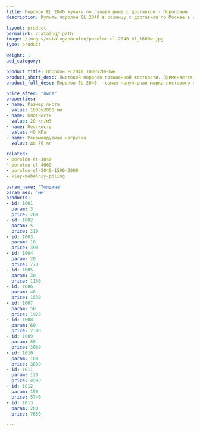 ```yaml
---
title: Поролон EL 2040 купить по лучшей цене с доставкой - Поролоныч
description: Купить поролон EL 2040 в розницу с доставкой по Москве в интернет-магазине Поролоныча.

layout: product
permalink: /catalog/:path
image: /images/catalog/porolon/porolon-el-2040-01_1600w.jpg
type: product

weight: 1
add_category: 

product_title: Поролон EL2040 1000х2000мм
product_short_desc: Листовой поролон повышенной жесткости. Применяется в качестве наполнителя для мягкой мебели.
product_full_desc: Поролон EL 2040 - самая популярная марка листового поролона повышенной жесткости. Благодаря оптимальному сочетанию практичности, удобства использования и стоимости, широко применяется в самых различных отраслях.

price_after: "лист"
properties:
- name: Размер листа
  value: 1000х2000 мм
- name: Плотность
  value: 20 кг/м3
- name: Жесткость
  value: 40 КПа
- name: Рекомендуемая нагрузка
  value: до 70 кг

related:
- porolon-st-3040
- porolon-el-4060
- porolon-el-2040-1500-2000
- kley-mebelniy-poling

param_name: 'Толщина'
param_mes: 'мм'
products:
- id: 1001
  param: 3
  price: 260
- id: 1002
  param: 5
  price: 310
- id: 1003
  param: 10
  price: 390
- id: 1004
  param: 20
  price: 770
- id: 1005
  param: 30
  price: 1160
- id: 1006
  param: 40
  price: 1530
- id: 1007
  param: 50
  price: 1920
- id: 1008
  param: 60
  price: 2300
- id: 1009
  param: 80
  price: 3060
- id: 1010
  param: 100
  price: 3830
- id: 1011
  param: 120
  price: 4590
- id: 1012
  param: 150
  price: 5740
- id: 1013
  param: 200
  price: 7650

---
```

